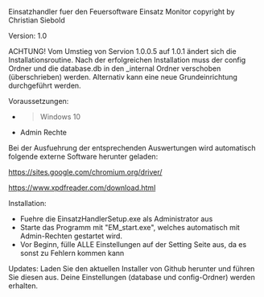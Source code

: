 Einsatzhandler fuer den Feuersoftware Einsatz Monitor
copyright by Christian Siebold

Version: 1.0

ACHTUNG! Vom Umstieg von Servion 1.0.0.5 auf 1.0.1 ändert sich die Installationsroutine. Nach der erfolgreichen Installation muss der config Ordner und die database.db in den _internal Ordner verschoben (überschrieben) werden.
Alternativ kann eine neue Grundeinrichtung durchgeführt werden.

Voraussetzungen:
- > Windows 10
- Admin Rechte

Bei der Ausfuehrung der entsprechenden Auswertungen wird automatisch folgende externe Software herunter geladen:

https://sites.google.com/chromium.org/driver/

https://www.xpdfreader.com/download.html


Installation:

- Fuehre die EinsatzHandlerSetup.exe als Administrator aus
- Starte das Programm mit "EM_start.exe", welches automatisch mit Admin-Rechten gestartet wird. 
- Vor Beginn, fülle ALLE Einstellungen auf der Setting Seite aus, da es sonst zu Fehlern kommen kann

Updates:
Laden Sie den aktuellen Installer von Github herunter und führen Sie diesen aus.
Deine Einstellungen (database und config-Ordner) werden erhalten.
